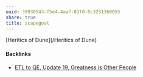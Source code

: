 ```yaml
---
uuid: 39930543-f5e4-4aa7-81f0-8c3251360055
share: true
title: scapegoat
---
```

[Heritics of Dune](/Heritics of Dune)

#### Backlinks

* [ETL to QE, Update 19, Greatness is Other People](/9e00b380-91e7-4092-98fd-838dc5fd21d8)